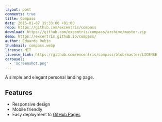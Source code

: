 ```yaml
---
layout: post
comments: true
title: Compass
date: 2015-01-07 19:33:00 +01:00
repo: https://github.com/excentris/compass
download: https://github.com/excentris/compass/archive/master.zip
demo: https://excentris.github.io/compass/
author: Eduardo Rubio
thumbnail: compass.webp
license: MIT
license_link: https://github.com/excentris/compass/blob/master/LICENSE
carousel:
  - 'screenshot.png'
---
```


A simple and elegant personal landing page.

## Features

* Responsive design
* Mobile friendly
* Easy deployment to [GitHub Pages](https://pages.github.com)
